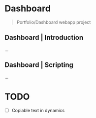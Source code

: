 
# Dashboard

> Portfolio/Dashboard webapp project

## Dashboard | Introduction

...

## Dashboard | Scripting

...

# TODO

* [ ] Copiable text in dynamics
